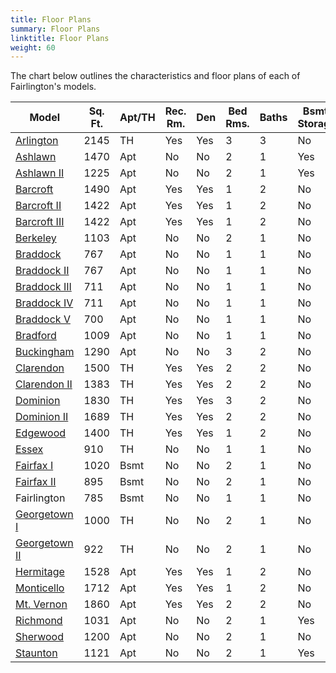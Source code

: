 ```yaml
---
title: Floor Plans
summary: Floor Plans
linktitle: Floor Plans
weight: 60
---
```


The chart below outlines the characteristics and floor plans of each of Fairlington's models.

| Model                                                | Sq. Ft. | Apt/TH | Rec. Rm. | Den  | Bed Rms. | Baths | Bsmt. Storage |
| ---------------------------------------------------- | ------- | ------ | -------- | ---- | -------- | ----- | ------------- |
| [Arlington](files/arlington_floor_plan.pdf)          | 2145    | TH     | Yes      | Yes  | 3        | 3     | No            |
| [Ashlawn](files/ashlawn_floor_plan.pdf)              | 1470    | Apt    | No       | No   | 2        | 1     | Yes           |
| [Ashlawn II](files/ashlawn_II_floor_plan.pdf)        | 1225    | Apt    | No       | No   | 2        | 1     | Yes           |
| [Barcroft](files/barcroft_floor_plan.pdf)            | 1490    | Apt    | Yes      | Yes  | 1        | 2     | No            |
| [Barcroft II](files/barcroft_II_III_floor_plan.pdf)  | 1422    | Apt    | Yes      | Yes  | 1        | 2     | No            |
| [Barcroft III](files/barcroft_II_III_floor_plan.pdf) | 1422    | Apt    | Yes      | Yes  | 1        | 2     | No            |
| [Berkeley](files/berkeley_floor_plan.pdf)            | 1103    | Apt    | No       | No   | 2        | 1     | No            |
| [Braddock](files/braddock_floor_plan.pdf)            | 767     | Apt    | No       | No   | 1        | 1     | No            |
| [Braddock II](files/braddock_II.pdf)                 | 767     | Apt    | No       | No   | 1        | 1     | No            |
| [Braddock III](files/braddock_III.pdf)               | 711     | Apt    | No       | No   | 1        | 1     | No            |
| [Braddock IV](files/braddock_IV.pdf)                 | 711     | Apt    | No       | No   | 1        | 1     | No            |
| [Braddock V](files/braddock_V.pdf)                   | 700     | Apt    | No       | No   | 1        | 1     | No            |
| [Bradford](files/bradford_floor_plan.pdf)            | 1009    | Apt    | No       | No   | 1        | 1     | No            |
| [Buckingham](files/buckingham_floor_plan.pdf)        | 1290    | Apt    | No       | No   | 3        | 2     | No            |
| [Clarendon](files/clarendon_floor_plan.pdf)          | 1500    | TH     | Yes      | Yes  | 2        | 2     | No            |
| [Clarendon II](files/clarendon_II.pdf)               | 1383    | TH     | Yes      | Yes  | 2        | 2     | No            |
| [Dominion](files/dominion_i.pdf)                     | 1830    | TH     | Yes      | Yes  | 3        | 2     | No            |
| [Dominion II](files/dominion_II_floor_plan.pdf)      | 1689    | TH     | Yes      | Yes  | 2        | 2     | No            |
| [Edgewood](files/edgewood_floor_plan.pdf)            | 1400    | TH     | Yes      | Yes  | 1        | 2     | No            |
| [Essex](files/essex.pdf)                             | 910     | TH     | No       | No   | 1        | 1     | No            |
| [Fairfax I](files/fairfax_i.pdf)                     | 1020    | Bsmt   | No       | No   | 2        | 1     | No            |
| [Fairfax II](files/fairfax_floor_plan.pdf)           | 895     | Bsmt   | No       | No   | 2        | 1     | No            |
| Fairlington                                          | 785     | Bsmt   | No       | No   | 1        | 1     | No            |
| [Georgetown I](files/georgetown_i.pdf)               | 1000    | TH     | No       | No   | 2        | 1     | No            |
| [Georgetown II](files/georgetown_ii.pdf)             | 922     | TH     | No       | No   | 2        | 1     | No            |
| [Hermitage](files/hermitage_floor_plan.pdf)          | 1528    | Apt    | Yes      | Yes  | 1        | 2     | No            |
| [Monticello](files/monticello_floor_plan.pdf)        | 1712    | Apt    | Yes      | Yes  | 1        | 2     | No            |
| [Mt. Vernon](files/mt_vernon.pdf)                    | 1860    | Apt    | Yes      | Yes  | 2        | 2     | No            |
| [Richmond](files/richmond_floor_plan.pdf)            | 1031    | Apt    | No       | No   | 2        | 1     | Yes           |
| [Sherwood](files/sherwood_floor_plan.pdf)            | 1200    | Apt    | No       | No   | 2        | 1     | No            |
| [Staunton](files/staunton_floor_plan.pdf)            | 1121    | Apt    | No       | No   | 2        | 1     | Yes           |
